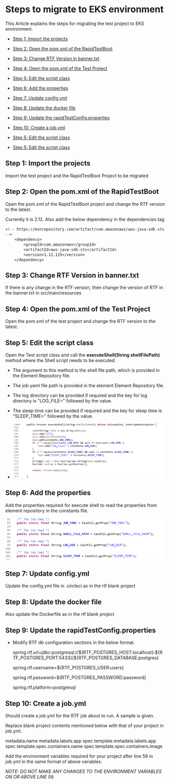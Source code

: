# Steps to migrate to EKS environment

This Article explains the steps for migrating the test project to EKS environment.

* [Step 1: Import the projects](#import-projects)

* [Step 2: Open the pom.xml of the RapidTestBoot](#edit-pom.xml-rapidtestboot)

* [Step 3: Change RTF Version in banner.txt](#change-rtf-version-banner)

* [Step 4: Open the pom.xml of the Test Project](#edit-pom.xml-testproject)

* [Step 5: Edit the script class](#edit-test-script-class)

* [Step 6: Add the properties](#add-properties-elementrepo)

* [Step 7: Update config.yml](#update-config.yml)

* [Step 8: Update the docker file](#update-docker-file)

* [Step 9: Update the rapidTestConfig.properties](#update-rapidTestConfig-properties)

* [Step 10: Create a job.yml](#create-job.yml)

* [Step 5: Edit the script class](#edit-test-script-class)

* [Step 5: Edit the script class](#edit-test-script-class)

## Step 1: Import the projects <a name="import-projects"></a>
Import the test project and the RapidTestBoot Project to be migrated

## Step 2: Open the pom.xml of the RapidTestBoot <a name="edit-pom.xml-rapidtestboot"></a>

Open the pom.xml of the RapidTestBoot project and change the RTF
version to the latest.

Currently it is 2.12. Also add the below dependency in the dependencies
tag

    <!-- https://mvnrepository.com/artifact/com.amazonaws/aws-java-sdk-sts -->
		<dependency>
			<groupId>com.amazonaws</groupId>
			<artifactId>aws-java-sdk-sts</artifactId>
			<version>1.12.115</version>
		</dependency>

## Step 3: Change RTF Version in banner.txt <a name="change-rtf-version-banner"></a>
If there is any change in the RTF version, then change the
version of RTF in the banner.txt in src/main/resources

## Step 4: Open the pom.xml of the Test Project <a name="edit-pom.xml-testproject"></a>
Open the pom.xml of the test project and change the RTF version
to the latest.

## Step 5: Edit the script class <a name="edit-test-script-class"></a>
Open the Test script class and call the **executeShell(String
shellFilePath)** method where the Shell script needs to be executed.

* The argument to this method is the shell file path, which is provided in the Element Repository file.
	
* The job yaml file path is provided in the element Element Repository file.

* The log directory can be provided if required and the key for log directory is "LOG_FILE=" followed by the value.

* The sleep time can be provided if required and the key for sleep time is "SLEEP_TIME=" followed by the value.

* ![](./images/media/image1.png)

## Step 6: Add the properties <a name="add-properties-elementrepo"></a>
Add the properties required for execute shell to read the
properties from element repository in the constants file.

![](./images/media/image2.png)

## Step 7: Update config.yml <a name="update-config.yml"></a>
Update the config.yml file in .circleci as in the rtf blank project

## Step 8: Update the docker file <a name="update-docker-file"></a>
Also update the Dockerfile as in the rtf blank project

## Step 9: Update the rapidTestConfig.properties <a name="update-rapidTestConfig-properties"></a>

* Modify RTF db configuration sections in the below format.

	spring.rtf.url=jdbc:postgresql://\${RTF_POSTGRES_HOST:localhost}:\${RTF_POSTGRES_PORT:5433}/\${RTF_POSTGRES_DATABASE:postgres}

	spring.rtf.username=\${RTF_POSTGRES_USER:users}

	spring.rtf.password=\${RTF_POSTGRES_PASSWORD:password}

	spring.rtf.platform=postgresql

## Step 10: Create a job.yml <a name="create-job.yml"></a>

Should create a job.yml for the RTF job about to run. A sample is
given.

Replace blank project contents mentioned below with that of your
project in job.yml.

metadata.name
metadata.labels.app
spec.template.metadata.labels.app
spec.template.spec.containers.name
spec.template.spec.containers.image

Add the environment variables required for your project after line 59
in job.yml in the same format of above variables.

*NOTE: DO NOT MAKE ANY CHANGES TO THE ENVIRONMENT VARIABLES ON OR
ABOVE LINE 59.*

